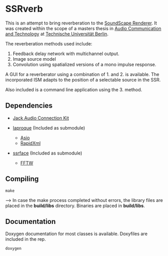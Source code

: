 # SSRverb

This is an attempt to bring reverberation to the [SoundScape Renderer](http://spatialaudio.net/ssr/). It was created within the scope of a masters thesis in [Audio Communication and Technology](http://www.ak.tu-berlin.de/akt/menue/studiengang_audiokommunikation_und_technologie/parameter/en/) at [Technische Universität Berlin](http://www.tu-berlin.de/menue/home/parameter/en/).

The reverberation methods used include:
1. Feedback delay network with multichannel output.
2. Image source model
3. Convolution using spatialized versions of a mono impulse response.

A GUI for a reverberator using a combination of 1. and 2. is available. The incorporated ISM adapts to the position of a selectable source in the SSR. 

Also included is a command line application using the 3. method.


## Dependencies
- [Jack Audio Connection Kit](http://www.jackaudio.org/)

- [laproque](https://github.com/Buerner/laproque) (Included as submodule)
    - [Asio](http://think-async.com/)
    - [RapidXml](http://rapidxml.sourceforge.net/)

- [ssrface](https://github.com/Buerner/ssrface) (Included as submodule)
    - [FFTW](http://www.fftw.org/)

## Compiling
`make`

--> In case the make process completed without errors, the library files are placed in the **build/libs** directory. Binaries are placed in **build/libs**.

## Documentation
Doxygen documentation for most classes is available. Doxyfiles are included in the rep.

`doxygen`
